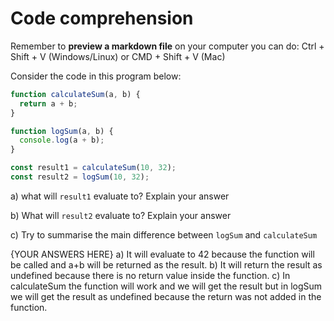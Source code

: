 # Code comprehension

Remember to **preview a markdown file** on your computer you can do:
Ctrl + Shift + V (Windows/Linux) or CMD + Shift + V (Mac)

Consider the code in this program below:

```js
function calculateSum(a, b) {
  return a + b;
}

function logSum(a, b) {
  console.log(a + b);
}

const result1 = calculateSum(10, 32);
const result2 = logSum(10, 32);
```

a) what will `result1` evaluate to? Explain your answer

b) What will `result2` evaluate to? Explain your answer

c) Try to summarise the main difference between `logSum` and `calculateSum`


{YOUR ANSWERS HERE}
a) It will evaluate to 42 because the function will be called and a+b will be returned as the result.
b) It will return the result as undefined because there is no return value inside the function.
c) In calculateSum the function will work and we will get the result but in logSum we will get the result as undefined because the return was not added in the function.